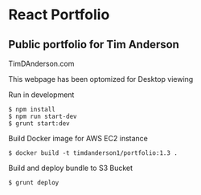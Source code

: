 # React Portfolio
## Public portfolio for Tim Anderson
TimDAnderson.com

This webpage has been optomized for Desktop viewing

Run in development
```ssh
$ npm install
$ npm run start-dev
$ grunt start:dev
```

Build Docker image for AWS EC2 instance
```ssh
$ docker build -t timdanderson1/portfolio:1.3 .
```

Build and deploy bundle to S3 Bucket
```ssh
$ grunt deploy
```
